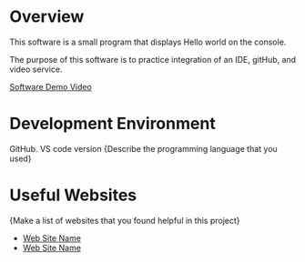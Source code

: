 # Overview

This software is a small program that displays Hello world on the console.

The purpose of this software is to practice integration of an IDE, gitHub, and video service.

[Software Demo Video](http://youtube.link.goes.here)

# Development Environment

GitHub. VS code version
{Describe the programming language that you used}

# Useful Websites

{Make a list of websites that you found helpful in this project}
* [Web Site Name](http://url.link.goes.here)
* [Web Site Name](http://url.link.goes.here)